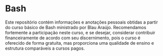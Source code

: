 # Bash
Este repositório contém informações e anotações pessoais obtidas a partir do curso básico de Bash ministrado por Blau Araújo. Recomendamos fortemente a participação neste curso, e se desejar, considerar contribuir financeiramente de acordo com seu discernimento, pois o curso é oferecido de forma gratuita, mas proporciona uma qualidade de ensino e estrutura comparáveis a cursos pagos.
